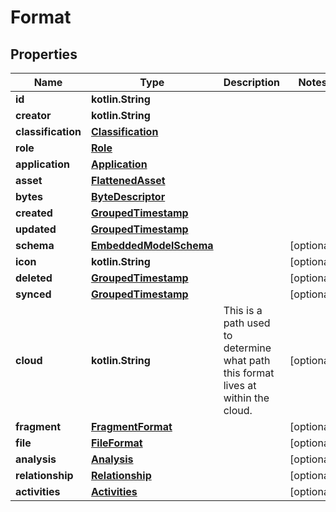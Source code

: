 
# Format

## Properties
Name | Type | Description | Notes
------------ | ------------- | ------------- | -------------
**id** | **kotlin.String** |  | 
**creator** | **kotlin.String** |  | 
**classification** | [**Classification**](Classification.md) |  | 
**role** | [**Role**](Role.md) |  | 
**application** | [**Application**](Application.md) |  | 
**asset** | [**FlattenedAsset**](FlattenedAsset.md) |  | 
**bytes** | [**ByteDescriptor**](ByteDescriptor.md) |  | 
**created** | [**GroupedTimestamp**](GroupedTimestamp.md) |  | 
**updated** | [**GroupedTimestamp**](GroupedTimestamp.md) |  | 
**schema** | [**EmbeddedModelSchema**](EmbeddedModelSchema.md) |  |  [optional]
**icon** | **kotlin.String** |  |  [optional]
**deleted** | [**GroupedTimestamp**](GroupedTimestamp.md) |  |  [optional]
**synced** | [**GroupedTimestamp**](GroupedTimestamp.md) |  |  [optional]
**cloud** | **kotlin.String** | This is a path used to determine what path this format lives at within the cloud. |  [optional]
**fragment** | [**FragmentFormat**](FragmentFormat.md) |  |  [optional]
**file** | [**FileFormat**](FileFormat.md) |  |  [optional]
**analysis** | [**Analysis**](Analysis.md) |  |  [optional]
**relationship** | [**Relationship**](Relationship.md) |  |  [optional]
**activities** | [**Activities**](Activities.md) |  |  [optional]



